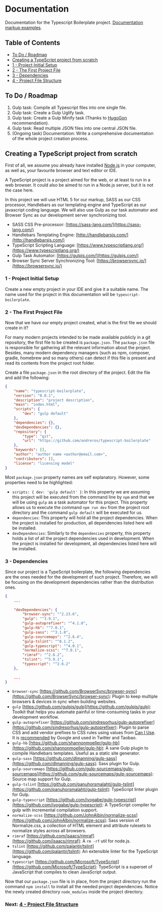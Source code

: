 # Documentation

Documentation for the Typescript Boilerplate project. [Documentation markup examples](examples.md).


## Table of Contents

*  [To Do / Roadmap](#roadmap)
*  [Creating a TypeScript project from scratch](#creating-project)
*  [1 - Project Initial Setup](#initial-setup)
*  [2 - The First Project File](#first-file)
*  [3 - Dependencies](#dependencies)
*  [4 - Project File Structure](chapter2.md#file-structure)


## To Do / Roadmap <a name="roadmap"></a>

1. Gulp task: Compile all Typescript files into one single file.
1. Gulp task: Create a Gulp Uglify task.
1. Gulp task: Create a Gulp Minify task (Thanks to [HugoGon](https://github.com/HugoGon) recommendation).
1. Gulp task: Read multiple JSON files into one central JSON file.
1. (Ongoing task) Documentation: Write a comprehensive documentation of the whole project creation process.


## Creating a TypeScript project from scratch <a name="creating-project"></a>

First of all, we assume you already have installed [Node.js](https://nodejs.org/en/download/) in your computer, as well 
as, your favourite browser and text editor or IDE.

A TypeScript project is a project aimed for the web, or at least to run in a web browser. It could also be aimed to run
in a Node.js server, but it is not the case here.

In this project we will use HTML 5 for our markup, SASS as our CSS processor, Handlebars as our templating engine and 
TypeScript as our javascript coding language. We will also use Gulp as our task automator and Browser Sync as our 
development server synchronizing tool.

*  SASS CSS Pre-processor: [https://sass-lang.com/](https://sass-lang.com/)
*  Handlebars Templating Engine: [http://handlebarsjs.com/](http://handlebarsjs.com/)
*  TypeScript Scripting Language: [https://www.typescriptlang.org/](https://www.typescriptlang.org/)
*  Gulp Task Automator: [https://gulpjs.com/](https://gulpjs.com/)
*  Browser Sync Server Synchronizing Tool: [https://browsersync.io/](https://browsersync.io/)


### 1 - Project Initial Setup <a name="initial-setup">

Create a new empty project in your IDE and give it a suitable name. The name used  for the project in this documentation 
will be `typescript-boilerplate`. 


### 2 - The First Project File <a name="first-file"> 

Now that we have our empty project created, what is the first file we should create in it?

For many modern projects intended to be made available publicly in a git repository, the first file to be created is 
`package.json`. The `package.json` file is responsible for gathering all the relevant information about the project.
Besides, many modern dependency managers (such as npm, composer, gradle, homebrew and so many others) can detect if this
file is present and read its contents from the project root folder.

Create a file `package.json` in the root directory of the project. Edit the file and add the following:

```json
{
    "name": "typescript-boilerplate",
    "version": "0.0.1",
    "description": "project description",
    "main": "index.html",
    "scripts": {
        "dev": "gulp default"
    },
    "dependencies": {},
    "devDependencies": {},
    "repository": {
        "type": "git",
        "url": "https://github.com/andreros/typescript-boilerplate"
    },
    "keywords": [],
    "author": "author name <author@email.com>",
    "contributors": [],
    "license": "licensing model"
}
```

Most `package.json` property names are self explanatory. However, some properties need to be highlighted:
* `scripts: { dev: 'gulp default' }`: In this property we are assuming this project will be executed from the command 
line by `npm` and that we will be using `gulp` as a task automator for this project. This property allows us to execute
the command `npm run dev` from the project root directory and the command `gulp default` will be executed for us.
* `dependencies`: This property will hold all the project dependencies. When the project is installed for production,
all dependencies listed here will be installed.
* `devDependencies`: Similarly to the `dependencies` property, this property holds a list of all the project dependencies
used in development. When the project is installed for development, all dependencies listed here will be installed.


### 3 - Dependencies <a name="dependencies">

Since our project is a TypeScript boilerplate, the following dependencies are the ones needed for the development of 
such project. Therefore, we will be focusing on the development dependencies rather than the distribution ones.

```json
{
    ...
    
    "devDependencies": {
        "browser-sync": "^2.23.6",
        "gulp": "^3.9.1",
        "gulp-autoprefixer": "^4.1.0",
        "gulp-hb": "^7.0.1",
        "gulp-sass": "^3.1.0",
        "gulp-sourcemaps": "^2.6.4",
        "gulp-tslint": "^8.1.2",
        "gulp-typescript": "^4.0.1",
        "normalize-scss": "^7.0.1",
        "rimraf": "^2.6.2",
        "tslint": "^5.9.1",
        "typescript": "^2.6.2"
    },
    
    ...
}
```

* `browser-sync` [https://github.com/BrowserSync/browser-sync](https://github.com/BrowserSync/browser-sync):
Plugin to keep multiple browsers & devices in sync when building websites.
* `gulp` [https://github.com/gulpjs/gulp](https://github.com/gulpjs/gulp): 
Toolkit that helps you automate painful or time-consuming tasks in your development workflow. 
* `gulp-autoprefixer` [https://github.com/sindresorhus/gulp-autoprefixer](https://github.com/sindresorhus/gulp-autoprefixer): 
Plugin to parse CSS and add vendor prefixes to CSS rules using values from 
[Can I Use](https://caniuse.com/). It is 
[recommended](https://developers.google.com/web/tools/setup/setup-buildtools#dont_trip_up_with_vendor_prefixes) 
by Google and used in Twitter and Taobao.
* `gulp-hb` [https://github.com/shannonmoeller/gulp-hb](https://github.com/shannonmoeller/gulp-hb):
A sane Gulp plugin to compile Handlebars templates. Useful as a static site generator.
* `gulp-sass` [https://github.com/dlmanning/gulp-sass](https://github.com/dlmanning/gulp-sass):
Sass plugin for Gulp.
* `gulp-sourcemaps` [https://github.com/gulp-sourcemaps/gulp-sourcemaps](https://github.com/gulp-sourcemaps/gulp-sourcemaps): 
Source map support for Gulp.
* `gulp-tslint` [https://github.com/panuhorsmalahti/gulp-tslint](https://github.com/panuhorsmalahti/gulp-tslint): 
TypeScript linter plugin for Gulp.
* `gulp-typescript` [https://github.com/ivogabe/gulp-typescript](https://github.com/ivogabe/gulp-typescript): 
A TypeScript compiler for gulp with incremental compilation support.
* `normalize-scss` [https://github.com/JohnAlbin/normalize-scss](https://github.com/JohnAlbin/normalize-scss):
Sass version of Normalize.css, a collection of HTML element and attribute rulesets to normalize styles across all browsers.
* `rimraf` [https://github.com/isaacs/rimraf](https://github.com/isaacs/rimraf):
A `rm -rf` util for node.js.
* `tslint` [https://github.com/palantir/tslint](https://github.com/palantir/tslint): 
An extensible linter for the TypeScript language.
* `typescript` [https://github.com/Microsoft/TypeScript](https://github.com/Microsoft/TypeScript):
TypeScript is a superset of JavaScript that compiles to clean JavaScript output.


Now that our `package.json` file is in place, from the project directory run the command `npm install` to install all 
the needed project dependencies. Notice the newly created directory `node_modules` inside the project directory.


### Next: [4 - Project File Structure](chapter2.md#file-structure)
